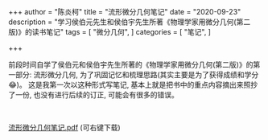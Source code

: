 +++
author = "陈炎柯"
title = "流形微分几何笔记"
date = "2020-09-23"
description = "学习侯伯元先生和侯伯宇先生所著《物理学家用微分几何(第二版)》的读书笔记"
tags = [
    "微分几何",
]
categories = [
    "笔记",
]

+++

前段时间自学了侯伯元和侯伯宇先生所著的《物理学家用微分几何(第二版)》的第一部分: 流形微分几何, 为了巩固记忆和梳理思路(其实主要是为了获得成绩和学分😂)。 这是我第一次以这种形式写笔记, 基本上就是把书中的重点内容摘出来照抄了一份, 也没有进行后续的订正, 可能会有很多的错误。	

&nbsp;&nbsp;

 [流形微分几何笔记.pdf](../resources/MDGnote.pdf) (可右键下载)

